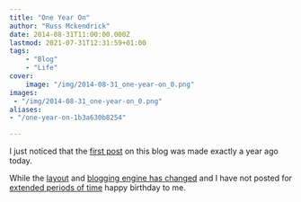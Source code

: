 ```yaml
---
title: "One Year On"
author: "Russ Mckendrick"
date: 2014-08-31T11:00:00.000Z
lastmod: 2021-07-31T12:31:59+01:00
tags:
    - "Blog"
    - "Life"
cover:
    image: "/img/2014-08-31_one-year-on_0.png" 
images:
 - "/img/2014-08-31_one-year-on_0.png"
aliases:
- "/one-year-on-1b3a630b8254"

---
```


I just noticed that the [first post](/2013/08/31/puppet-server-and-client-installation-centos-6.x/) on this blog was made exactly a year ago today.

While the [layout](/2014/04/21/new-coat-of-paint/) and [blogging engine has changed](/2014/01/11/another-new-blog/) and I have not posted for [extended periods of time](/2014/07/12/walkabout/) happy birthday to me.

